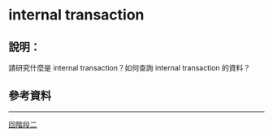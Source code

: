 # internal transaction

## 說明：
請研究什麼是 internal transaction？如何查詢 internal transaction 的資料？



## 參考資料

---
[回階段二](./README.md)